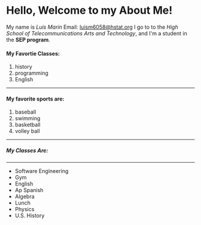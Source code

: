 # Hello, Welcome to my About Me!
My name is _Luis Marin_
Email: luism6058@hstat.org
I go to to the *_High School of Telecommunications Arts and Technology_*, and I'm a student in the **SEP program**.  
#### My Favortie Classes: 
1. history 
2. programming 
3. English

---
#### My favorite sports are: 
1. baseball 
2. swimming 
3. basketball 
4. volley ball 

---
##### My Classes Are:
---
* Software Engineering
* Gym
* English
* Ap Spanish
* Algebra
* Lunch
* Physics
* U.S. History